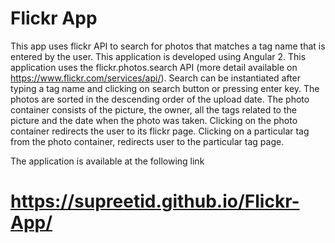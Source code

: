 #                                   Flickr App
This app uses flickr API to search for photos that matches a tag name that is entered by the user. This application is developed using Angular 2.
This application uses the flickr.photos.search API (more detail available on https://www.flickr.com/services/api/).
Search can be instantiated after typing a tag name and clicking on search button or pressing enter key.
The photos are sorted in the descending order of the upload date.
The photo container consists of the picture, the owner, all the tags related to the picture and the date when the photo was taken.
Clicking on the photo container redirects the user to its flickr page.
Clicking on a particular tag from the photo container, redirects user to the particular tag page.

The application is available at the following link 
# https://supreetid.github.io/Flickr-App/
